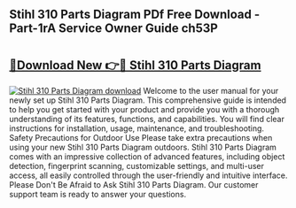 ## Stihl 310 Parts Diagram PDf Free Download - Part-1rA Service Owner Guide ch53P

# <h2><a href="http://dfhmg1e.blite.top/?on=Stihl+310+Parts+Diagram">🔗Download New 👉🔴 Stihl 310 Parts Diagram</a></h2>

[![Stihl 310 Parts Diagram download](https://i.imgur.com/lujVjoI.png)](http://dfhmg1e.blite.top/?on=Stihl+310+Parts+Diagram)
Welcome to the user manual for your newly set up Stihl 310 Parts Diagram. This comprehensive guide is intended to help you get started with your product and provide you with a thorough understanding of its features, functions, and capabilities. You will find clear instructions for installation, usage, maintenance, and troubleshooting. Safety Precautions for Outdoor Use Please take extra precautions when using your new Stihl 310 Parts Diagram outdoors. Stihl 310 Parts Diagram comes with an impressive collection of advanced features, including object detection, fingerprint scanning, customizable settings, and multi-user access, all easily controlled through the user-friendly and intuitive interface. Please Don't Be Afraid to Ask Stihl 310 Parts Diagram. Our customer support team is ready to answer your questions.
